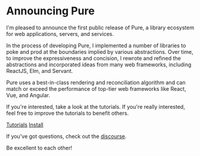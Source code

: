 # Announcing Pure

I'm pleased to announce the first public release of Pure, a library ecosystem 
for web applications, servers, and services.

In the process of developing Pure, I implemented a number of libraries to poke
and prod at the boundaries implied by various abstractions. Over time, to 
improve the expressiveness and concision, I rewrote and refined the abstractions
and incorporated ideas from many web frameworks, including ReactJS, Elm, and
Servant.

Pure uses a best-in-class rendering and reconciliation algorithm and can match
or exceed the performance of top-tier web frameworks like React, Vue, and 
Angular.

If you're interested, take a look at the tutorials. If you're really interested,
feel free to improve the tutorials to benefit others.

[Tutorials](/tuts)
[Install](/tuts/install)

If you've got questions, check out the [discourse](http://discourse.purehs.org).

Be excellent to each other!
